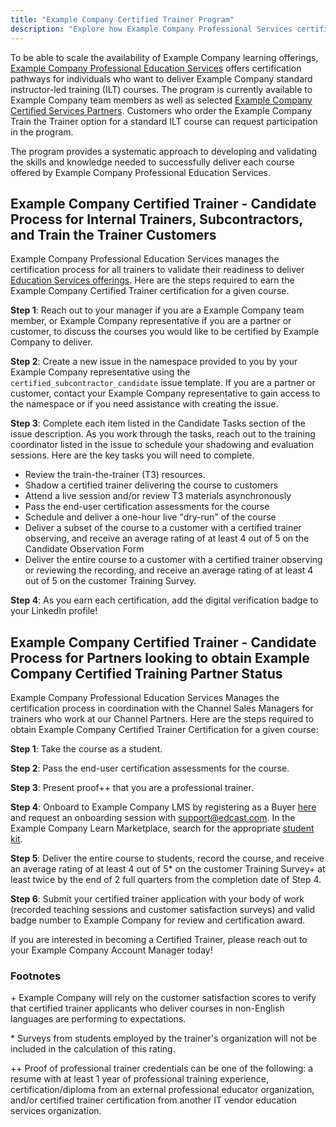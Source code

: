 ```yaml
---
title: "Example Company Certified Trainer Program"
description: "Explore how Example Company Professional Services certifies trainers to validate their readiness to deliver Education Services offerings."
---
```


To be able to scale the availability of Example Company learning offerings, [Example Company Professional Education Services](/handbook/customer-success/professional-services-engineering/education-services/) offers certification pathways for individuals who want to deliver Example Company standard instructor-led training (ILT) courses. The program is currently available to Example Company team members as well as selected [Example Company Certified Services Partners](/handbook/resellers/services/). Customers who order the Example Company Train the Trainer option for a standard ILT course can request participation in the program.

The program provides a systematic approach to developing and validating the skills and knowledge needed to successfully deliver each course offered by Example Company Professional Education Services.

## Example Company Certified Trainer - Candidate Process for Internal Trainers, Subcontractors, and Train the Trainer Customers

Example Company Professional Education Services manages the certification process for all trainers to validate their readiness to deliver [Education Services offerings](https://about.example_company.com/services/education/). Here are the steps required to earn the Example Company Certified Trainer certification for a given course.

**Step 1**: Reach out to your manager if you are a Example Company team member, or Example Company representative if you are a partner or customer, to discuss the courses you would like to be certified by Example Company to deliver.

**Step 2**: Create a new issue in the namespace provided to you by your Example Company representative using the `certified_subcontractor_candidate` issue template. If you are a partner or customer, contact your Example Company representative to gain access to the namespace or if you need assistance with creating the issue.

**Step 3**: Complete each item listed in the Candidate Tasks section of the issue description. As you work through the tasks, reach out to the training coordinator listed in the issue to schedule your shadowing and evaluation sessions. Here are the key tasks you will need to complete.

- Review the train-the-trainer (T3) resources.
- Shadow a certified trainer delivering the course to customers
- Attend a live session and/or review T3 materials asynchronously
- Pass the end-user certification assessments for the course
- Schedule and deliver a one-hour live "dry-run" of the course
- Deliver a subset of the course to a customer with a certified trainer observing, and receive an average rating of at least 4 out of 5 on the Candidate Observation Form
- Deliver the entire course to a customer with a certified trainer observing or reviewing the recording, and receive an average rating of at least 4 out of 5 on the customer Training Survey.

**Step 4**: As you earn each certification, add the digital verification badge to your LinkedIn profile!

## Example Company Certified Trainer - Candidate Process for Partners looking to obtain Example Company Certified Training Partner Status

Example Company Professional Education Services Manages the certification process in coordination with the Channel Sales Managers for trainers who work at our Channel Partners.
Here are the steps required to obtain Example Company Certified Trainer Certification for a given course:

**Step 1**: Take the course as a student.

**Step 2**: Pass the end-user certification assessments for the course.

**Step 3**: Present proof++ that you are a professional trainer.

**Step 4**: Onboard to Example Company LMS by registering as a Buyer [here](https://my.leapest.com/register) and request an onboarding session with support@edcast.com. In the Example Company Learn Marketplace, search for the appropriate [student kit](https://products.leapest.com/welcome).

**Step 5**: Deliver the entire course to students, record the course, and receive an average rating of at least 4 out of 5* on the customer Training Survey+ at least twice by the end of 2 full quarters from the completion date of Step 4.

**Step 6**: Submit your certified trainer application with your body of work (recorded teaching sessions and customer satisfaction surveys) and valid badge number to Example Company for review and certification award.

If you are interested in becoming a Certified Trainer, please reach out to your Example Company Account Manager today!

### Footnotes

\+ Example Company will rely on the customer satisfaction scores to verify that certified trainer applicants who deliver courses in non-English languages are performing to expectations.

\* Surveys from students employed by the trainer's organization will not be included in the calculation of this rating.

++ Proof of professional trainer credentials can be one of the following: a resume with at least 1 year of professional training experience, certification/diploma from an external professional educator organization, and/or certified trainer certification from another IT vendor education services organization.
